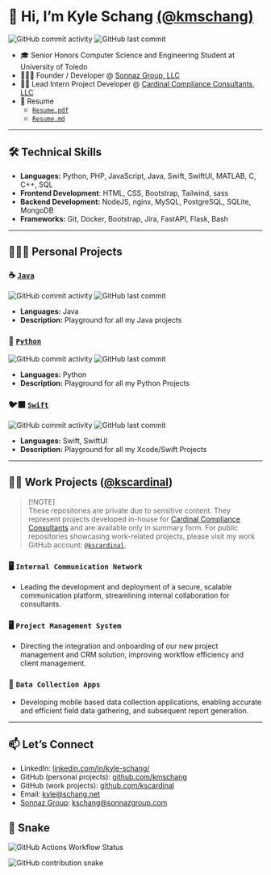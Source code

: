 # 👋 Hi, I’m Kyle Schang [(@kmschang)](https://www.github.com/kmschang)

![GitHub commit activity](https://img.shields.io/github/commit-activity/t/kmschang/kmschang)
![GitHub last commit](https://img.shields.io/github/last-commit/kmschang/kmschang)

- 🎓 Senior Honors Computer Science and Engineering Student at University of Toledo
- 👨🏻‍💻 Founder / Developer @ [Sonnaz Group, LLC](https://www.sonnazgroup.com)
- 🐦‍🔥 Lead Intern Project Developer @ [Cardinal Compliance Consultants, LLC](https://cardinalhs.net/)
- 📄 Resume
    - [`Resume.pdf`](Resume.pdf)
    - [`Resume.md`](resume.md)

---

## 🛠️ Technical Skills

- **Languages:** Python, PHP, JavaScript, Java, Swift, SwiftUI, MATLAB, C, C++, SQL
- **Frontend Development**: HTML, CSS, Bootstrap, Tailwind, sass
- **Backend Development:** NodeJS, nginx, MySQL, PostgreSQL, SQLite, MongoDB
- **Frameworks:** Git, Docker, Bootstrap, Jira, FastAPI, Flask, Bash

---

## 👨🏻‍💻 Personal Projects

### ☕ [`Java`](https://www.github.com/kmschang/java)
![GitHub commit activity](https://img.shields.io/github/commit-activity/t/kmschang/java)
![GitHub last commit](https://img.shields.io/github/last-commit/kmschang/java)

- **Languages:** Java
- **Description:** Playground for all my Java projects

### 🐍 [`Python`](https://www.github.com/kmschang/My_Code)
![GitHub commit activity](https://img.shields.io/github/commit-activity/t/kmschang/My_Code)
![GitHub last commit](https://img.shields.io/github/last-commit/kmschang/My_Code)

- **Languages:** Python
- **Description:** Playground for all my Python Projects


### 🐦‍⬛ [`Swift`](https://www.github.com/kmschang/Playgrounds)
![GitHub commit activity](https://img.shields.io/github/commit-activity/t/kmschang/Playgrounds)
![GitHub last commit](https://img.shields.io/github/last-commit/kmschang/Playgrounds)

- **Languages:** Swift, SwiftUI
- **Description:** Playground for all my Xcode/Swift Projects

---

## 🐦‍🔥 Work Projects ([@kscardinal](https://www.github.com/kscardinal))

> [!NOTE]\
> These repositories are private due to sensitive content. They represent projects developed in-house for [Cardinal Compliance Consultants](https://www.cardinalhs.net) and are available only in summary form. For public repositories showcasing work-related projects, please visit my work GitHub account: [`@kscardinal`](https://www.github.com/kscardinal).

### 🖥️ `Internal Communication Network`

- Leading the development and deployment of a secure, scalable communication platform, streamlining internal collaboration for consultants.

### 🖥️ `Project Management System`

- Directing the integration and onboarding of our new project management and CRM solution, improving workflow efficiency and client management.

### 📱 `Data Collection Apps`

- Developing mobile based data collection applications, enabling accurate and efficient field data gathering, and subsequent report generation. 

---

## 📫 Let’s Connect

- LinkedIn: [linkedin.com/in/kyle-schang/](linkedin.com/in/kyle-schang/)
- GitHub (personal projects): [github.com/kmschang](https://www.github.com/kmschang)
- GitHub (work projects): [github.com/kscardinal](github.com/kscardinal)
- Email: [kyle@schang.net](mailto:kyle@schang.net)
- [Sonnaz Group](https://www.sonnazgroup.com): [kschang@sonnazgroup.com](mailto:kschang@sonnazgroup.com)

## 🐍 Snake
![GitHub Actions Workflow Status](https://img.shields.io/github/actions/workflow/status/kmschang/kmschang/main.yml?label=generate%20animation)

<picture>
  <source media="(prefers-color-scheme: dark)" srcset="https://raw.githubusercontent.com/kmschang/kmschang/output/github-contribution-grid-snake-dark.svg" />
  <source media="(prefers-color-scheme: light)" srcset="https://raw.githubusercontent.com/kmschang/kmschang/output/github-contribution-grid-snake.svg" />
  <img alt="GitHub contribution snake" src="https://raw.githubusercontent.com/kmschang/kmschang/output/github-contribution-grid-snake.svg" />
</picture>
